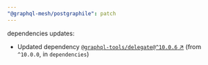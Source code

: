 ```yaml
---
"@graphql-mesh/postgraphile": patch
---
```

dependencies updates:
  - Updated dependency [`@graphql-tools/delegate@^10.0.6` ↗︎](https://www.npmjs.com/package/@graphql-tools/delegate/v/10.0.6) (from `^10.0.0`, in `dependencies`)
